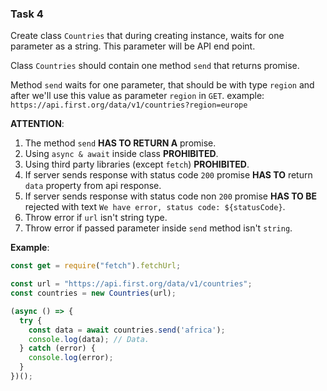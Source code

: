 ### Task 4

Create class `Countries` that during creating instance, waits for one parameter as a string. This parameter will be API end point.

Class `Countries` should contain one method `send` that returns promise.

Method `send` waits for one parameter, that should be with type `region` and after we'll use this value as parameter `region` in `GET`.
example: `https://api.first.org/data/v1/countries?region=europe`

**ATTENTION**:

1. The method `send` **HAS TO RETURN A** promise.
2. Using `async & await` inside class **PROHIBITED**.
3. Using third party libraries (except `fetch`) **PROHIBITED**.
4. If server sends response with status code `200` promise **HAS TO** return `data` property from api response.
5. If server sends response with status code non `200` promise **HAS TO BE** rejected with text `We have error, status code: ${statusCode}`.
6. Throw error if `url` isn't string type.
7. Throw error if passed parameter inside `send` method isn't `string`.

**Example**:

```javascript
const get = require("fetch").fetchUrl;

const url = "https://api.first.org/data/v1/countries";
const countries = new Countries(url);

(async () => {
  try {
    const data = await countries.send('africa');
    console.log(data); // Data.
  } catch (error) {
    console.log(error);
  }
})();
```